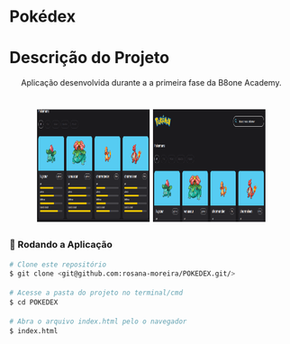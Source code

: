 # Pokédex
# Descrição do Projeto
<p align="center">
Aplicação desenvolvida durante a a primeira fase da B8one Academy.

</p>

<h1 align="center">
  <img alt="logo" title="#logo" src="./assets/img/git.png"  height="200" width="200" />
    <img alt="logo" title="#logo" src="./assets/img/git01.png"  height="200" width="200" />

</h1>

### 🎲 Rodando a Aplicação

```bash
# Clone este repositório
$ git clone <git@github.com:rosana-moreira/POKEDEX.git/>

# Acesse a pasta do projeto no terminal/cmd
$ cd POKEDEX

# Abra o arquivo index.html pelo o navegador
$ index.html



```
